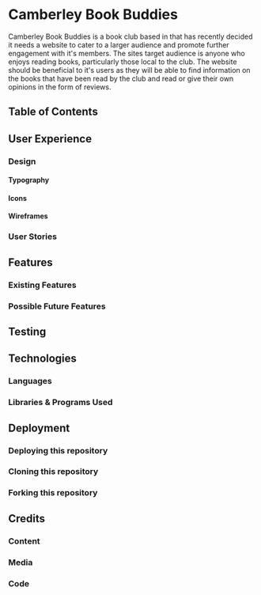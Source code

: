 # Camberley Book Buddies

Camberley Book Buddies is a book club based in that has recently decided it needs a website to cater to a larger audience and promote further engagement with it's members. The sites target audience is anyone who enjoys reading books, particularly those local to the club. The website should be beneficial to it's users as they will be able to find information on the books that have been read by the club and read or give their own opinions in the form of reviews.

## Table of Contents

## User Experience
 
### Design

#### Typography

#### Icons

#### Wireframes

### User Stories

## Features

### Existing Features

### Possible Future Features

## Testing

## Technologies

### Languages

### Libraries & Programs Used

## Deployment 

### Deploying this repository

### Cloning this repository

### Forking this repository

## Credits

### Content

### Media

### Code


